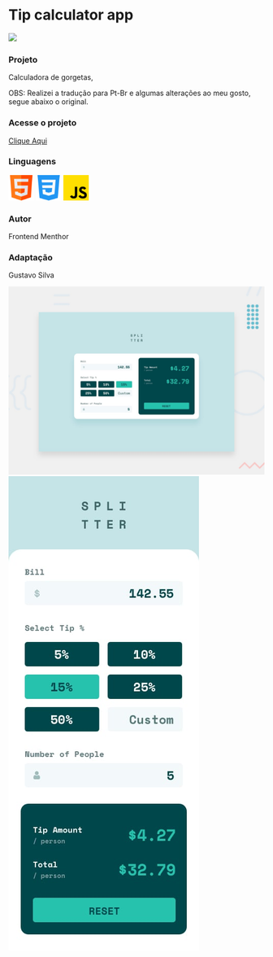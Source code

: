 <h1>Tip calculator app</h1>

<img src="https://img.shields.io/badge/STATUS%20-Pronto-sucess"/>

<h3>Projeto</h3>
<p>Calculadora de gorgetas, </p>
<p>OBS: Realizei a tradução para Pt-Br e algumas alterações ao meu gosto, segue abaixo o original.</p>

<h3>Acesse o projeto</h3><a href="https://gustavocrs.github.io/tip-calculator-app/">Clique Aqui</a> 

<div><p><h3>Linguagens</h3></p>
<img alt="Icone HTML" src="./images/html.png" style="width:50px;height:50px"/> 
<img alt="Icone CSS" src="./images/css.png" style="width:50px;height:50px"/> 
<img alt="Icone Javascript" src="./images/js.png" style="width:50px;height:50px"/>
</div>

<p><h3>Autor</h3> Frontend Menthor</p>
<p><h3>Adaptação</h3> Gustavo Silva</p>

<img alt="Imagem do projeto" src="./design/desktop-preview.jpg"/>
<img alt="Imagem do projeto" src="./design/mobile-design.jpg"/>

